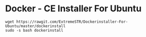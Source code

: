 # Docker - CE Installer For Ubuntu

```
wget https://rawgit.com/ExtremeSTR/Dockerinstaller-For-Ubuntu/master/dockerinstall
sudo -s bash dockerinstall
```
